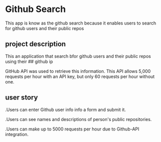 # Github Search
This app is know as the github search because it enables users to search for 
github users and their public repos

## project description
This an application that search bfor github users and their public repos using their ## github ip

GitHub API was used to retrieve this information. This API allows 5,000 requests per hour with an API key, but only 60 requests per hour without one.

## user story

.Users can enter Github user info info a form and submit it.

.Users can see names and descriptions of person's public repositories.

.Users can make up to 5000 requests per hour due to Github-API integration.